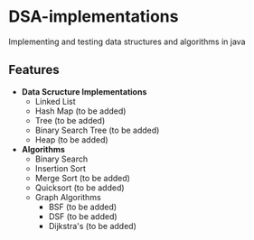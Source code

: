 # DSA-implementations
Implementing and testing data structures and algorithms in java

## Features
- **Data Scructure Implementations**
  - Linked List
  - Hash Map (to be added)
  - Tree (to be added)
  - Binary Search Tree (to be added)
  - Heap (to be added)
- **Algorithms**
  - Binary Search
  - Insertion Sort
  - Merge Sort (to be added)
  - Quicksort (to be added)
  - Graph Algorithms
      - BSF (to be added)
      - DSF (to be added)
      - Dijkstra's (to be added)
